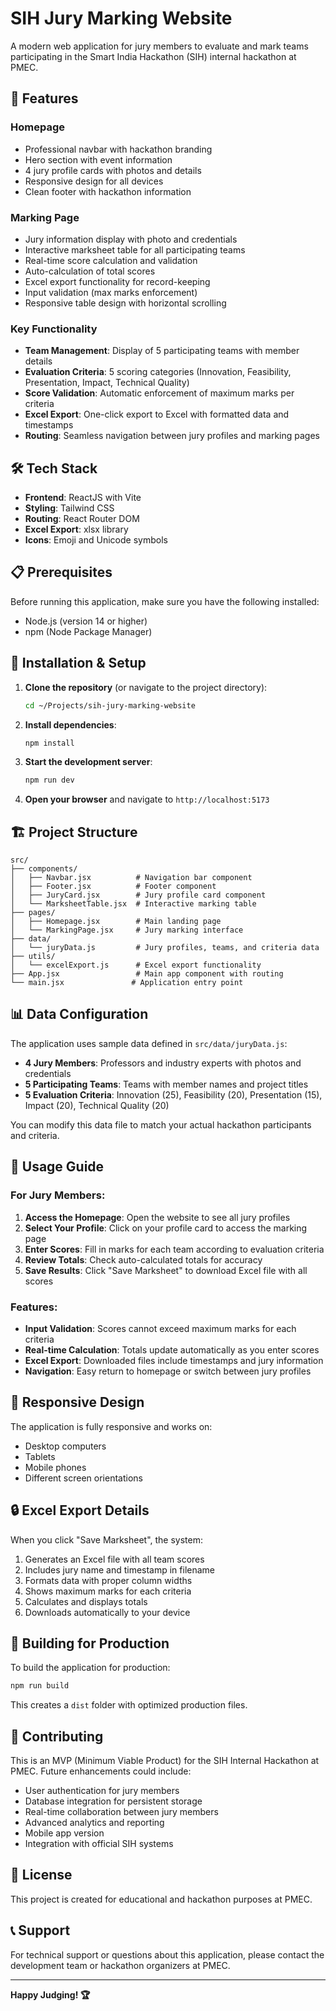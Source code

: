 # SIH Jury Marking Website

A modern web application for jury members to evaluate and mark teams participating in the Smart India Hackathon (SIH) internal hackathon at PMEC.

## 🚀 Features

### Homepage
- Professional navbar with hackathon branding
- Hero section with event information
- 4 jury profile cards with photos and details
- Responsive design for all devices
- Clean footer with hackathon information

### Marking Page
- Jury information display with photo and credentials
- Interactive marksheet table for all participating teams
- Real-time score calculation and validation
- Auto-calculation of total scores
- Excel export functionality for record-keeping
- Input validation (max marks enforcement)
- Responsive table design with horizontal scrolling

### Key Functionality
- **Team Management**: Display of 5 participating teams with member details
- **Evaluation Criteria**: 5 scoring categories (Innovation, Feasibility, Presentation, Impact, Technical Quality)
- **Score Validation**: Automatic enforcement of maximum marks per criteria
- **Excel Export**: One-click export to Excel with formatted data and timestamps
- **Routing**: Seamless navigation between jury profiles and marking pages

## 🛠️ Tech Stack

- **Frontend**: ReactJS with Vite
- **Styling**: Tailwind CSS
- **Routing**: React Router DOM
- **Excel Export**: xlsx library
- **Icons**: Emoji and Unicode symbols

## 📋 Prerequisites

Before running this application, make sure you have the following installed:
- Node.js (version 14 or higher)
- npm (Node Package Manager)

## 🔧 Installation & Setup

1. **Clone the repository** (or navigate to the project directory):
   ```bash
   cd ~/Projects/sih-jury-marking-website
   ```

2. **Install dependencies**:
   ```bash
   npm install
   ```

3. **Start the development server**:
   ```bash
   npm run dev
   ```

4. **Open your browser** and navigate to `http://localhost:5173`

## 🏗️ Project Structure

```
src/
├── components/
│   ├── Navbar.jsx          # Navigation bar component
│   ├── Footer.jsx          # Footer component
│   ├── JuryCard.jsx        # Jury profile card component
│   └── MarksheetTable.jsx  # Interactive marking table
├── pages/
│   ├── Homepage.jsx        # Main landing page
│   └── MarkingPage.jsx     # Jury marking interface
├── data/
│   └── juryData.js         # Jury profiles, teams, and criteria data
├── utils/
│   └── excelExport.js      # Excel export functionality
├── App.jsx                 # Main app component with routing
└── main.jsx               # Application entry point
```

## 📊 Data Configuration

The application uses sample data defined in `src/data/juryData.js`:

- **4 Jury Members**: Professors and industry experts with photos and credentials
- **5 Participating Teams**: Teams with member names and project titles
- **5 Evaluation Criteria**: Innovation (25), Feasibility (20), Presentation (15), Impact (20), Technical Quality (20)

You can modify this data file to match your actual hackathon participants and criteria.

## 🎯 Usage Guide

### For Jury Members:

1. **Access the Homepage**: Open the website to see all jury profiles
2. **Select Your Profile**: Click on your profile card to access the marking page
3. **Enter Scores**: Fill in marks for each team according to evaluation criteria
4. **Review Totals**: Check auto-calculated totals for accuracy
5. **Save Results**: Click "Save Marksheet" to download Excel file with all scores

### Features:
- **Input Validation**: Scores cannot exceed maximum marks for each criteria
- **Real-time Calculation**: Totals update automatically as you enter scores
- **Excel Export**: Downloaded files include timestamps and jury information
- **Navigation**: Easy return to homepage or switch between jury profiles

## 📱 Responsive Design

The application is fully responsive and works on:
- Desktop computers
- Tablets
- Mobile phones
- Different screen orientations

## 🔒 Excel Export Details

When you click "Save Marksheet", the system:
1. Generates an Excel file with all team scores
2. Includes jury name and timestamp in filename
3. Formats data with proper column widths
4. Shows maximum marks for each criteria
5. Calculates and displays totals
6. Downloads automatically to your device

## 🚀 Building for Production

To build the application for production:

```bash
npm run build
```

This creates a `dist` folder with optimized production files.

## 🤝 Contributing

This is an MVP (Minimum Viable Product) for the SIH Internal Hackathon at PMEC. Future enhancements could include:

- User authentication for jury members
- Database integration for persistent storage
- Real-time collaboration between jury members
- Advanced analytics and reporting
- Mobile app version
- Integration with official SIH systems

## 📝 License

This project is created for educational and hackathon purposes at PMEC.

## 📞 Support

For technical support or questions about this application, please contact the development team or hackathon organizers at PMEC.

---

**Happy Judging! 🏆**
